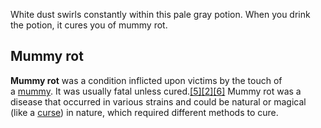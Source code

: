 White dust swirls constantly within this pale gray potion. When you drink the potion, it cures you of mummy rot.

## Mummy rot
**Mummy rot** was a condition inflicted upon victims by the touch of a [mummy](https://forgottenrealms.fandom.com/wiki/Mummy "Mummy"). It was usually fatal unless cured.[[5]](https://forgottenrealms.fandom.com/wiki/Mummy_rot#cite_note-MM1e-72-5)[[2]](https://forgottenrealms.fandom.com/wiki/Mummy_rot#cite_note-MM3.5-190-2)[[6]](https://forgottenrealms.fandom.com/wiki/Mummy_rot#cite_note-MM4e-192-6) Mummy rot was a disease that occurred in various strains and could be natural or magical (like a [curse](https://forgottenrealms.fandom.com/wiki/Curse "Curse")) in nature, which required different methods to cure.
